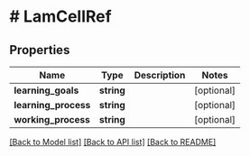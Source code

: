 # # LamCellRef

## Properties

Name | Type | Description | Notes
------------ | ------------- | ------------- | -------------
**learning_goals** | **string** |  | [optional] 
**learning_process** | **string** |  | [optional] 
**working_process** | **string** |  | [optional] 

[[Back to Model list]](../../README.md#documentation-for-models) [[Back to API list]](../../README.md#documentation-for-api-endpoints) [[Back to README]](../../README.md)


